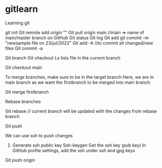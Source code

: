 # gitlearn

Learning git

git init
Git remote add origin "<link to GitHub repo>"
Git pull origin main //main => name of main/master branch on GitHub
Git status
Git log
Git add <filename>
git commit -m "newsample file on 23/jul/2022"
Git add -A //to commit all changed/new files
Git commit -a

Git branch <branch-name>
Git checkout <branch-name>
Ls lists file in the current branch

Git checkout main

To merge branches, make sure to be in the target branch
Here, we are in main branch as we want the firstbranch to be merged into main branch

Git merge firstbranch

Rebase branches

Git rebase <branchname> // current branch will be updated with the changes from rebase branch

Git push

We can use ssh to push changes

1. Generate ssh public key
Ssh-keygen
Get the ssh key (pub key)
In GitHub profile settings, add the ssh under ssh and gpg keys


Git push origin <branchname>